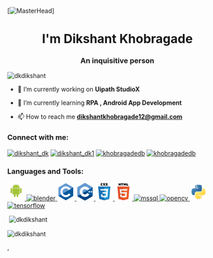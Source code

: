 [![MasterHead](https://c.tenor.com/NOYF3f82b_gAAAAC/programmer.gif)]

<h1 align="center"> I'm Dikshant Khobragade</h1>
<h3 align="center">An inquisitive person</h3>

<p align="left"> <img src="https://komarev.com/ghpvc/?username=dkdikshant&label=Profile%20views&color=0e75b6&style=flat" alt="dkdikshant" /> </p>

- 🔭 I’m currently working on **Uipath StudioX**

- 🌱 I’m currently learning **RPA , Android App Development**

- 📫 How to reach me **dikshantkhobragade12@gmail.com**

<h3 align="left">Connect with me:</h3>
<p align="left">
<a href="https://instagram.com/dikshant_dk" target="blank"><img align="center" src="https://raw.githubusercontent.com/rahuldkjain/github-profile-readme-generator/master/src/images/icons/Social/instagram.svg" alt="dikshant_dk" height="30" width="40" /></a>
<a href="https://www.codechef.com/users/dikshant_dk1" target="blank"><img align="center" src="https://cdn.jsdelivr.net/npm/simple-icons@3.1.0/icons/codechef.svg" alt="dikshant_dk1" height="30" width="40" /></a>
<a href="https://www.leetcode.com/khobragadedb" target="blank"><img align="center" src="https://raw.githubusercontent.com/rahuldkjain/github-profile-readme-generator/master/src/images/icons/Social/leet-code.svg" alt="khobragadedb" height="30" width="40" /></a>
<a href="https://auth.geeksforgeeks.org/user/khobragadedb" target="blank"><img align="center" src="https://raw.githubusercontent.com/rahuldkjain/github-profile-readme-generator/master/src/images/icons/Social/geeks-for-geeks.svg" alt="khobragadedb" height="30" width="40" /></a>
</p>


<h3 align="left">Languages and Tools:</h3>
<p align="left"> <a href="https://developer.android.com" target="_blank" rel="noreferrer"> <img src="https://raw.githubusercontent.com/devicons/devicon/master/icons/android/android-original-wordmark.svg" alt="android" width="40" height="40"/> </a> <a href="https://www.blender.org/" target="_blank" rel="noreferrer"> <img src="https://download.blender.org/branding/community/blender_community_badge_white.svg" alt="blender" width="40" height="40"/> </a> <a href="https://www.cprogramming.com/" target="_blank" rel="noreferrer"> <img src="https://raw.githubusercontent.com/devicons/devicon/master/icons/c/c-original.svg" alt="c" width="40" height="40"/> </a> <a href="https://www.w3schools.com/cpp/" target="_blank" rel="noreferrer"> <img src="https://raw.githubusercontent.com/devicons/devicon/master/icons/cplusplus/cplusplus-original.svg" alt="cplusplus" width="40" height="40"/> </a> <a href="https://www.w3schools.com/css/" target="_blank" rel="noreferrer"> <img src="https://raw.githubusercontent.com/devicons/devicon/master/icons/css3/css3-original-wordmark.svg" alt="css3" width="40" height="40"/> </a> <a href="https://www.w3.org/html/" target="_blank" rel="noreferrer"> <img src="https://raw.githubusercontent.com/devicons/devicon/master/icons/html5/html5-original-wordmark.svg" alt="html5" width="40" height="40"/> </a> <a href="https://www.microsoft.com/en-us/sql-server" target="_blank" rel="noreferrer"> <img src="https://www.svgrepo.com/show/303229/microsoft-sql-server-logo.svg" alt="mssql" width="40" height="40"/> </a> <a href="https://opencv.org/" target="_blank" rel="noreferrer"> <img src="https://www.vectorlogo.zone/logos/opencv/opencv-icon.svg" alt="opencv" width="40" height="40"/> </a> <a href="https://www.python.org" target="_blank" rel="noreferrer"> <img src="https://raw.githubusercontent.com/devicons/devicon/master/icons/python/python-original.svg" alt="python" width="40" height="40"/> </a> <a href="https://www.tensorflow.org" target="_blank" rel="noreferrer"> <img src="https://www.vectorlogo.zone/logos/tensorflow/tensorflow-icon.svg" alt="tensorflow" width="40" height="40"/> </a> </p>

<p>&nbsp;<img align="center" src="https://github-readme-stats.vercel.app/api?username=dkdikshant&show_icons=true&locale=en" alt="dkdikshant" /></p>

<p><img align="center" src="https://github-readme-streak-stats.herokuapp.com/?user=dkdikshant&" alt="dkdikshant" /></p>

,<p>

